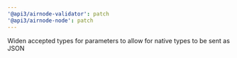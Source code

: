 ```yaml
---
'@api3/airnode-validator': patch
'@api3/airnode-node': patch
---
```


Widen accepted types for parameters to allow for native types to be sent as JSON
